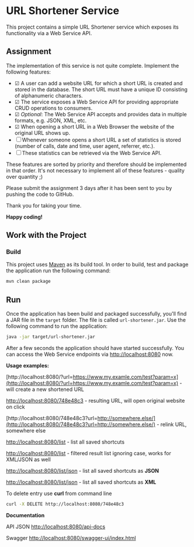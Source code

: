 # URL Shortener Service
This project contains a simple URL Shortener service which exposes its functionality via a Web Service API.

## Assignment
The implementation of this service is not quite complete. Implement the following features:

- ☑ A user can add a website URL for which a short URL is created and stored in the database. The short URL must have a unique ID
  consisting of alphanumeric characters.
- ☑ The service exposes a Web Service API for providing appropriate CRUD operations to consumers.
- ☑ *Optional*: The Web Service API accepts and provides data in multiple formats, e.g. JSON, XML, etc.
- ☑ When opening a short URL in a Web Browser the website of the original URL shows up.
- ☐ Whenever someone opens a short URL a set of statistics is stored (number of calls, date and time, user agent, referrer, etc.).
- ☐ These statistics can be retrieved via the Web Service API.

These features are sorted by priority and therefore should be implemented in that order. It's not necessary to implement
all of these features - quality over quantity ;)

Please submit the assignment 3 days after it has been sent to you by pushing the code to GitHub.

Thank you for taking your time.

**Happy coding!**

## Work with the Project

### Build
This project uses [Maven](https://maven.apache.org) as its build tool. In order to build, test and package the application
run the following command:

```bash
mvn clean package
```

## Run
Once the application has been build and packaged successfully, you'll find a JAR file in the `target` folder. The file
is called `url-shortener.jar`. Use the following command to run the application:

```bash
java -jar target/url-shortener.jar
```

After a few seconds the application should have started successfully. You can access the Web Service endpoints via
[http://localhost:8080](http://localhost:8080) now.

**Usage examples:**

[http://localhost:8080/?url=https://www.my.examle.com/test?param=x](http://localhost:8080/?url=https://www.my.examle.com/test?param=x) - will create a new shortened URL

[http://localhost:8080/748e48c3](http://localhost:8080/748e48c3) - resulting URL, will open original website on click

[http://localhost:8080/748e48c3?url=http://somewhere.else/](http://localhost:8080/748e48c3?url=http://somewhere.else/) - relink URL, somewhere else

[http://localhost:8080/list](http://localhost:8080/list) - list all saved shortcuts

[http://localhost:8080/list](http://localhost:8080/list?filter=example.com) - filtered result list ignoring case, works for XML/JSON as well

[http://localhost:8080/list/json](http://localhost:8080/list/json) - list all saved shortcuts as **JSON**

[http://localhost:8080/list/json](http://localhost:8080/list/xml) - list all saved shortcuts as **XML**

To delete entry use **curl** from command line

```bash
curl -X DELETE http://localhost:8080/748e48c3
```

**Documentation**

API JSON [http://localhost:8080/api-docs](http://localhost:8080/api-docs)

Swagger  [http://localhost:8080/swagger-ui/index.html](http://localhost:8080/swagger-ui/index.html)
